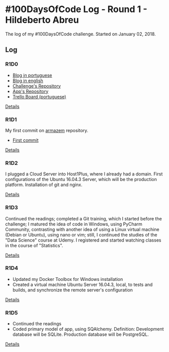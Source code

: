# #100DaysOfCode Log - Round 1 - Hildeberto Abreu

The log of my #100DaysOfCode challenge. Started on January 02, 2018.

## Log

### R1D0 

* [Blog in portuguese](https://hilam.github.io)
* [Blog in english](https://medium.com/itfacets)
* [Challenge's Repository](https://github.com/hilam/100-days-of-code)
* [App's Repository](https://github.com/hilam/armazem)
* [Trello Board (portuguese)](https://trello.com/b/zKO1ooa0/100daysofcode)

[Details](log.md#day-0-january-02-2018)

### R1D1 
My first commit on [armazem](https://github.com/hilam/armazem) repository.
* [First commit](https://github.com/hilam/armazem/commit/454cc003a1fe2819300650eaa8c9c9ad68d4f4f8)

[Details](log.md#day-1-january-03-2018)

### R1D2

I plugged a Cloud Server into Host1Plus, where I already had a domain. First
configurations of the Ubuntu 16.04.3 Server, which will be the production 
platform. Installation of git and nginx.

[Details](log.md#day-2-january-04-2018)

### R1D3

Continued the readings; completed a Git training, which I started before 
the challenge; I matured the idea of code in Windows, using PyCharm Community, 
contrasting with another idea of using a Linux virtual machine (Debian or Ubuntu), 
using nano or vim; still, I continued the studies of the "Data Science" course
at Udemy. I registered and started watching classes in the course of 
"Statistics".

[Details](log.md#day-3-january-05-2018)

### R1D4

* Updated my Docker Toolbox for Windows installation
* Created a virtual machine Ubuntu Server 16.04.3, local, to tests and 
builds, and synchronize the remote server's configuration

[Details](log.md#day-4-january-06-2018)

### R1D5

* Continued the readings
* Coded primary model of app, using SQAlchemy. Definition: Development 
database will be SQLite. Production database will be PostgreSQL.

[Details](log.md#day-5-january-08-2018)
